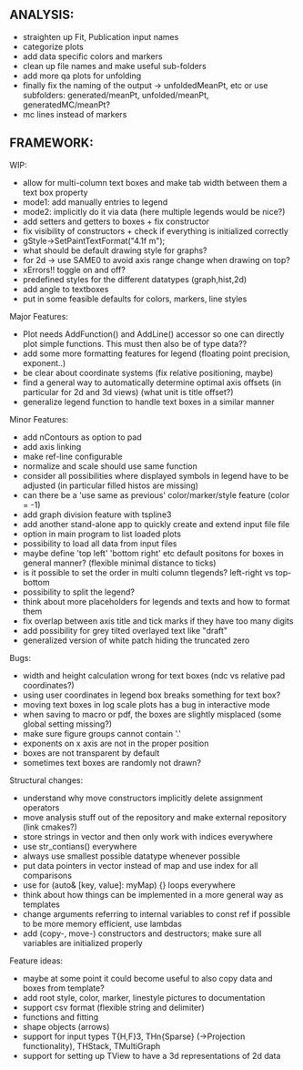 ANALYSIS:
---------
- straighten up Fit, Publication input names
- categorize plots
- add data specific colors and markers
- clean up file names and make useful sub-folders
- add more qa plots for unfolding
- finally fix the naming of the output -> unfoldedMeanPt, etc or use subfolders: generated/meanPt, unfolded/meanPt, generatedMC/meanPt?
- mc lines instead of markers

FRAMEWORK:
----------

WIP:
- allow for multi-column text boxes and make tab width between them a text box property
- mode1: add manually entries to legend
- mode2: implicitly do it via data (here multiple legends would be nice?)
- add setters and getters to boxes + fix constructor
- fix visibility of constructors + check if everything is initialized correctly
- gStyle->SetPaintTextFormat("4.1f m");
- what should be default drawing style for graphs?
- for 2d -> use SAME0 to avoid axis range change when drawing on top?
- xErrors!! toggle on and off?
- predefined styles for the different datatypes (graph,hist,2d)
- add angle to textboxes
- put in some feasible defaults for colors, markers, line styles


Major Features:
- Plot needs AddFunction() and AddLine() accessor so one can directly plot simple functions. This must then also be of type data??
- add some more formatting features for legend (floating point precision, exponent..)
- be clear about coordinate systems (fix relative positioning, maybe)
- find a general way to automatically determine optimal axis offsets (in particular for 2d and 3d views) (what unit is title offset?)
- generalize legend function to handle text boxes in a similar manner

Minor Features:
- add nContours as option to pad
- add axis linking
- make ref-line configurable
- normalize and scale should use same function
- consider all possibilities where displayed symbols in legend have to be adjusted (in particular filled histos are missing)
- can there be a 'use same as previous' color/marker/style feature (color = -1)
- add graph division feature with tspline3
- add another stand-alone app to quickly create and extend input file file
- option in main program to list loaded plots
- possibility to load all data from input files
- maybe define 'top left' 'bottom right' etc default positons for boxes in general manner? (flexible minimal distance to ticks)
- is it possible to set the order in multi column tlegends? left-right vs top-bottom
- possibility to split the legend?
- think about more placeholders for legends and texts and how to format them
- fix overlap between axis title and tick marks if they have too many digits
- add possibility for grey tilted overlayed text like "draft"
- generalized version of white patch hiding the truncated zero


Bugs:
- width and height calculation wrong for text boxes (ndc vs relative pad coordinates?)
- using user coordinates in legend box breaks something for text box?
- moving text boxes in log scale plots has a bug in interactive mode
- when saving to macro or pdf, the boxes are slightly misplaced (some global setting missing?)
- make sure figure groups cannot contain '.'
- exponents on x axis are not in the proper position
- boxes are not transparent by default
- sometimes text boxes are randomly not drawn?

Structural changes:
- understand why move constructors implicitly delete assignment operators
- move analysis stuff out of the repository and make external repository (link cmakes?)
- store strings in vector and then only work with indices everywhere
- use str_contians() everywhere
- always use smallest possible datatype whenever possible
- put data pointers in vector instead of map and use index for all comparisons
- use for (auto& [key, value]: myMap) {} loops everywhere
- think about how things can be implemented in a more general way as templates
- change arguments referring to internal variables to const ref if possible to be more memory efficient, use lambdas
- add (copy-, move-) constructors and destructors; make sure all variables are initialized properly

Feature ideas:
- maybe at some point it could become useful to also copy data and boxes from template?
- add root style, color, marker, linestyle pictures to documentation
- support csv format (flexible string and delimiter)
- functions and fitting
- shape objects (arrows)
- support for input types T{H,F}3, THn{Sparse} (->Projection functionality), THStack, TMultiGraph
- support for setting up TView to have a 3d representations of 2d data
